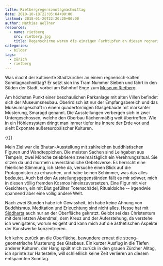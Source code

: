```yaml
---
title: Rietbergregensonntagnachmittag
date: 2010-10-18T22:05:04+00:00
lastmod: 2018-01-20T22:20:20+00:00
author: Mathias Wellner
resources:
  - name: rietberg
    src: rietberg.jpg
    title: Regenschirme waren die einzigen Farbtupfer an diesem regnerischen Sonntagnachmittag.
categories:
  - bilder
tags:
  - zürich
  - rietberg
---
```

Was macht der kultivierte Stadtzürcher an einem regnerisch-kalten Sonntagnachmittag? Er setzt sich ins Tram Nummer Sieben und fährt in den Süden der Stadt, vorbei am Bahnhof Enge zum [Museum Rietberg](http://www.stadt-zuerich.ch/kultur/de/index/institutionen/museum_rietberg.html). 
<!--more-->

Am höchsten Punkt einer beschaulichen Parkanlage mit alten Villen befindet sich der Museumsneubau. Oberirdisch ist nur der Empfangsbereich und das Museumsgeschäft in einem quaderförmigen Glasgebäude mit markanter Musterung, Smaragd genannt. Die Ausstellungen verbergen sich in zwei Untergeschossen, welche den Oberbau flächenmäßig weit übertreffen. Wie in ein Höhlensystem dringt man immer tiefer ins Innere der Erde vor und sieht Exponate außereuropäischer Kulturen. 

{{<responsive-image name="rietberg">}}

Mein Ziel war die Bhutan-Ausstellung mit zahlreichen buddhistischen Figuren und Wandteppichen. Die meisten Sachen sind Leihgaben aus Tempeln, zwei Mönche zelebrieren zweimal täglich ein Verehrungsritual. Sie sitzen da und murmeln unverständliche Gebetsverse. Es herrscht eine feierliche Stimmung, ich stehe da, versuche einen Blick auf die Protagonisten zu erhaschen, und habe keinen Schimmer, was das alles bedeutet. Auch bei den Ausstellungsgegenständen fällt es mir schwer, mich in diesen völlig fremden Kosmos hineinzuversetzen. Eine Figur mit vier Gesichtern, ein mit Blut gefüllter Totenschädel, Ritualdolche -- irgendwie spannend aber eine völlig andere Welt. 

Nach zwei Stunden habe ich Gewissheit, ich habe keine Ahnung von Buddhismus. Meditation und Erleuchtung sind nicht alles, Hesse hat mit [Siddharta](http://de.wikipedia.org/wiki/Siddhartha_%28Hesse%29) auch nur an der Oberfläche gekratzt. Gelobt sei das Christentum mit dem letzten Abendmal, dem Kreuz und der Auferstehung, da verstehe ich wenigstens, worum es geht und kann mich auf die ästhetischen Aspekte der Kunstwerke konzentrieren. 

Ich kehre zurück an die Oberfläche, bewundere erneut die streng-geometrische Musterung des Glasbaus. Ein kurzer Ausflug in die Tiefen anderer Kulturen, der Hang spült mich zurück in den grauen Zürcher Alltag, ich sprinte zur Haltestelle, will schließlich keine Zeit verlieren an diesem entspannten Sonntag.